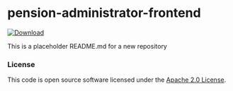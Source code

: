 
# pension-administrator-frontend

 [ ![Download](https://api.bintray.com/packages/hmrc/releases/pension-administrator-frontend/images/download.svg) ](https://bintray.com/hmrc/releases/pension-administrator-frontend/_latestVersion)

This is a placeholder README.md for a new repository

### License

This code is open source software licensed under the [Apache 2.0 License]("http://www.apache.org/licenses/LICENSE-2.0.html").
